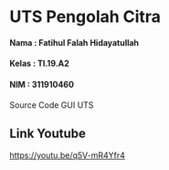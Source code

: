 # UTS Pengolah Citra

#### Nama  : Fatihul Falah Hidayatullah
#### Kelas : TI.19.A2
#### NIM   : 311910460

Source Code GUI UTS

## Link Youtube
https://youtu.be/q5V-mR4Yfr4
